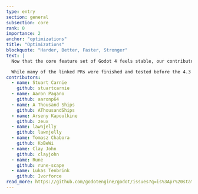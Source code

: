 ```yaml
---
type: entry
section: general
subsection: core
rank: 0
importance: 2
anchor: "optimizations"
title: "Optimizations"
blockquote: "Harder, Better, Faster, Stronger"
text: |
  Now that the core feature set of Godot 4 feels stable, our contributors shifted their efforts towards optmizing them across the board.

  While many of the linked PRs were finished and tested before the 4.3 release, they did not make the merge deadline, resulting in a big batch for you to enjoy now.
contributors:
  - name: Stuart Carnie
    github: stuartcarnie
  - name: Aaron Pagano
    github: aaronp64
  - name: A Thousand Ships
    github: AThousandShips
  - name: Arseny Kapoulkine
    github: zeux
  - name: lawnjelly
    github: lawnjelly
  - name: Tomasz Chabora
    github: KoBeWi
  - name: Clay John
    github: clayjohn
  - name: Rune
    github: rune-scape
  - name: Lukas Tenbrink
    github: Ivorforce
read_more: https://github.com/godotengine/godot/issues?q=is%3Apr%20state%3Amerged%2094558%2094353%2092555%20%2092550%20%2092546%2093727%2092734%2095704%2094241%2092213%2092575%2092581%20102132%20101493%20101033%20100294%20100477%20100041%20100015%20
---
```

